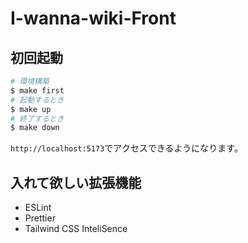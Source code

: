 # I-wanna-wiki-Front

## 初回起動
```bash
# 環境構築
$ make first
# 起動するとき
$ make up
# 終了するとき
$ make down
```
`http://localhost:5173`でアクセスできるようになります。

## 入れて欲しい拡張機能

- ESLint
- Prettier
- Tailwind CSS InteliSence
